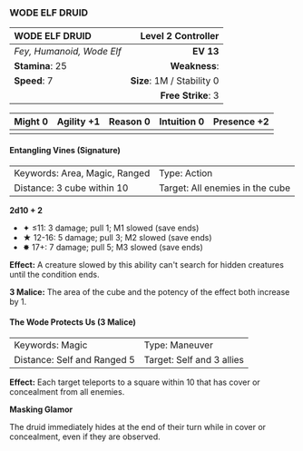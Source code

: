 ### WODE ELF DRUID

| WODE ELF DRUID            |     **Level 2 Controller** |
| :------------------------ | -------------------------: |
| *Fey, Humanoid, Wode Elf* |                  **EV 13** |
| **Stamina**: 25           |              **Weakness**: |
| **Speed**: 7              | **Size**: 1M / Stability 0 |
|                           |         **Free Strike**: 3 |

| **Might** 0 | **Agility** +1 | **Reason** 0 | **Intuition** 0 | **Presence** +2 |
| ----------- | -------------- | ------------ | --------------- | --------------- |
|             |                |              |                 |                 |

#### Entangling Vines (Signature)

|                               |                                 |
| :---------------------------- | :------------------------------ |
| Keywords: Area, Magic, Ranged | Type: Action                    |
| Distance: 3 cube within 10    | Target: All enemies in the cube |

**2d10 + 2**

- ✦ ≤11: 3 damage; pull 1; M1 slowed (save ends)
- ★ 12-16: 5 damage; pull 3; M2 slowed (save ends)
- ✸ 17+: 7 damage; pull 5; M3 slowed (save ends)

**Effect:** A creature slowed by this ability can't search for hidden creatures until the condition ends.

**3 Malice:** The area of the cube and the potency of the effect both increase by 1.

#### The Wode Protects Us (3 Malice)

|                             |                           |
| :-------------------------- | :------------------------ |
| Keywords: Magic             | Type: Maneuver            |
| Distance: Self and Ranged 5 | Target: Self and 3 allies |

**Effect:** Each target teleports to a square within 10 that has cover or concealment from all enemies.

**Masking Glamor**

The druid immediately hides at the end of their turn while in cover or concealment, even if they are observed.

